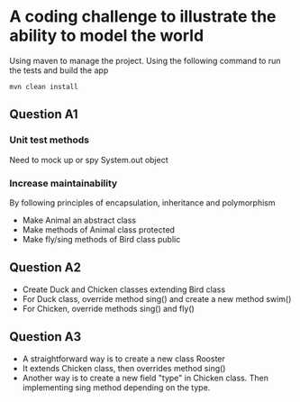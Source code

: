 # A coding challenge to illustrate the ability to model the world
Using maven to manage the project. Using the following command to run the tests and build the app
```
mvn clean install
```
## Question A1
### Unit test methods
Need to mock up or spy System.out object
### Increase maintainability
By following principles of encapsulation, inheritance and polymorphism
- Make Animal an abstract class
- Make methods of Animal class protected
- Make fly/sing methods of Bird class public
## Question A2
- Create Duck and Chicken classes extending Bird class
- For Duck class, override method sing() and create a new method swim()
- For Chicken, override methods sing() and fly()
## Question A3
- A straightforward way is to create a new class Rooster
- It extends Chicken class, then overrides method sing()
- Another way is to create a new field "type" in Chicken class. Then implementing sing method depending on the type.

